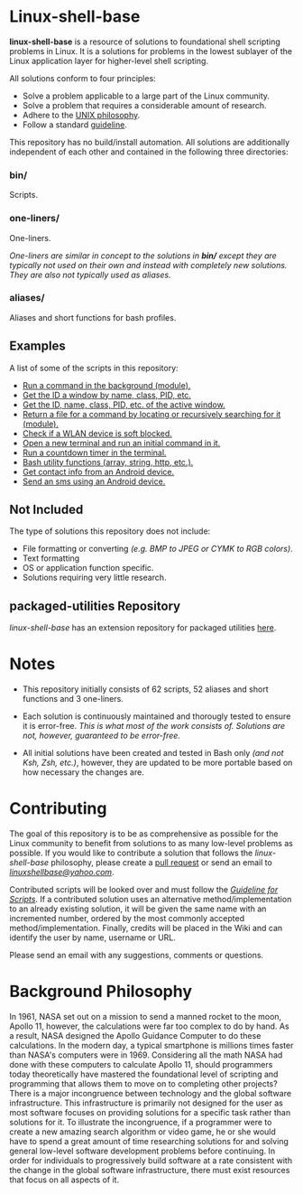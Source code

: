 
# Linux-shell-base

**linux-shell-base** is a resource of solutions to foundational shell scripting problems in Linux. It is a solutions for problems in the lowest sublayer of the Linux application layer for higher-level shell scripting.

All solutions conform to four principles:

* Solve a problem applicable to a large part of the Linux community.
* Solve a problem that requires a considerable amount of research.
* Adhere to the [UNIX philosophy][reference-Eric-Raymond-17_Unix_Rules].
* Follow a standard [guideline][wiki-Guideline-for-Scripts].

This repository has no build/install automation. All solutions are additionally independent of each other and contained in the following three directories:

### bin/

Scripts.

### one-liners/

One-liners.

*One-liners are similar in concept to the solutions in **bin/** except they are typically not used on their own and instead with completely new solutions. They are also not typically used as aliases.*

### aliases/

Aliases and short functions for bash profiles.

## Examples

A list of some of the scripts in this repository:

* [Run a command in the background (module).][main-modules#shell]
* [Get the ID a window by name, class, PID, etc.][main-info-command-single#x11]
* [Get the ID, name, class, PID, etc. of the active window.][main-info-command-single#x11]
* [Return a file for a command by locating or recursively searching for it (module).][modules#file]
* [Check if a WLAN device is soft blocked.][main-info-command-single#hardware]
* [Open a new terminal and run an initial command in it.][utilities#general]
* [Run a countdown timer in the terminal.][utilities#miscellaneous]
* [Bash utility functions (array, string, http, etc.).][bash_utilities#bash_utilities]
* [Get contact info from an Android device.][android#android]
* [Send an sms using an Android device.][android#android]

## Not Included

The type of solutions this repository does not include:

* File formatting or converting *(e.g. BMP to JPEG or CYMK to RGB colors)*.
* Text formatting
* OS or application function specific.
* Solutions requiring very little research.

## packaged-utilities Repository

*linux-shell-base* has an extension repository for packaged utilities [here][packaged-utilities].

# Notes

* This repository initially consists of 62 scripts, 52 aliases and short functions and 3 one-liners.

* Each solution is continuously maintained and thorougly tested to ensure it is error-free. *This is what most of the work consists of. Solutions are not, however, guaranteed to be error-free.*

* All initial solutions have been created and tested in Bash only *(and not Ksh, Zsh, etc.)*, however, they are updated to be more portable based on how necessary the changes are.

# Contributing

The goal of this repository is to be as comprehensive as possible for the Linux community to benefit from solutions to as many low-level problems as possible. If you would like to contribute a solution that follows the *linux-shell-base* philosophy, please create a [pull request](https://gist.github.com/Chaser324/ce0505fbed06b947d962) or send an email to *linuxshellbase@yahoo.com*.

Contributed scripts will be looked over and must follow the [*Guideline for Scripts*][wiki-Guideline-for-Scripts]. If a contributed solution uses an alternative method/implementation to an already existing solution, it will be given the same name with an incremented number, ordered by the most commonly accepted method/implementation. Finally, credits will be placed in the Wiki and can identify the user by name, username or URL.

Please send an email with any suggestions, comments or questions.

# Background Philosophy

In 1961, NASA set out on a mission to send a manned rocket to the moon, Apollo 11, however, the calculations were far too complex to do by hand. As a result, NASA designed the Apollo Guidance Computer to do these calculations. In the modern day, a typical smartphone is millions times faster than NASA's computers were in 1969. Considering all the math NASA had done with these computers to calculate Apollo 11, should programmers today theoretically have mastered the foundational level of scripting and programming that allows them to move on to completing other projects? There is a major incongruence between technology and the global software infrastructure. This infrastructure is primarily not designed for the user as most software focuses on providing solutions for a specific task rather than solutions for it. To illustrate the incongruence, if a programmer were to create a new amazing search algorithm or video game, he or she would have to spend a great amount of time researching solutions for and solving general low-level software development problems before continuing. In order for individuals to progressively build software at a rate consistent with the change in the global software infrastructure, there must exist resources that focus on all aspects of it.



[packaged-utilities]: https://github.com/linux-shell-base/packaged-utilities
[main-info-command-single#x11]: https://github.com/linux-shell-base/linux-shell-base/tree/master/bin/main-info-command-single#x11
[main-modules#shell]: https://github.com/linux-shell-base/linux-shell-base/tree/master/bin/main-modules#shell
[modules#file]: https://github.com/linux-shell-base/linux-shell-base/tree/master/bin/modules#file
[main-info-command-single#hardware]: https://github.com/linux-shell-base/linux-shell-base/tree/master/bin/main-info-command-single#hardware
[utilities#general]: https://github.com/linux-shell-base/linux-shell-base/tree/master/bin/utilities#general
[utilities#miscellaneous]: https://github.com/linux-shell-base/linux-shell-base/tree/master/bin/utilities#miscellaneous
[bash_utilities#bash_utilities]: https://github.com/linux-shell-base/linux-shell-base/tree/master/bin/bash_utilities#bash_utilities
[android#android]: https://github.com/linux-shell-base/linux-shell-base/tree/master/bin/android#android

[wiki-Guideline-for-Scripts]: https://github.com/linux-shell-base/linux-shell-base/wiki/Guideline-for-Scripts

[reference-Eric-Raymond-17_Unix_Rules]: https://en.wikipedia.org/wiki/Unix_philosophy#Eric_Raymond.E2.80.99s_17_Unix_Rules

